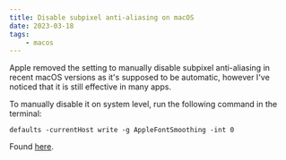 ```yaml
---
title: Disable subpixel anti-aliasing on macOS
date: 2023-03-18
tags:
    - macos
---
```


Apple removed the setting to manually disable subpixel anti-aliasing in recent
macOS versions as it's supposed to be automatic, however I've noticed that it is
still effective in many apps.

To manually disable it on system level, run the following command in the
terminal:

```
defaults -currentHost write -g AppleFontSmoothing -int 0
```

Found
[here](https://gist.github.com/rsms/fb463396c95ad8d9efa338a8050a01dc#force-disable-sub-pixel-anti-aliasing-macos-12).
